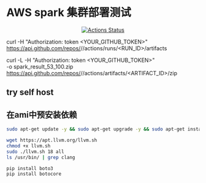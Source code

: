 # AWS spark 集群部署测试

<div align="center">

[![Actions Status](https://github.com/zizdlp/aws_deploy/workflows/TEST_TPCDS/badge.svg)](https://github.com/zizdlp/aws_deploy/actions)

</div>

curl -H "Authorization: token <YOUR_GITHUB_TOKEN>" \
  <https://api.github.com/repos/><OWNER>/<REPO>/actions/runs/<RUN_ID>/artifacts

curl -L -H "Authorization: token <YOUR_GITHUB_TOKEN>" \
  -o spark_result_53_100.zip \
  <https://api.github.com/repos/><OWNER>/<REPO>/actions/artifacts/<ARTIFACT_ID>/zip

## try self host

## 在ami中预安装依赖

```sh
sudo apt-get update -y && sudo apt-get upgrade -y && sudo apt-get install -y tmux unzip git byacc flex bison locales tzdata ccache cmake ninja-build build-essential llvm-11-dev clang-11 libiberty-dev libdwarf-dev libre2-dev libz-dev libssl-dev libboost-all-dev libcurl4-openssl-dev openjdk-11-jdk maven libtbb-dev libjemalloc-dev libspdlog-dev g++ g++-9 g++-10 libmsgsl-dev libgtest-dev nfs-common nfs-kernel-server pkg-config libbenchmark-dev python3 python3-pip mysql-server python3-pymysql
```

```sh
wget https://apt.llvm.org/llvm.sh
chmod +x llvm.sh
sudo ./llvm.sh 18 all
ls /usr/bin/ | grep clang
```

```sh
pip install boto3
pip install botocore
```
